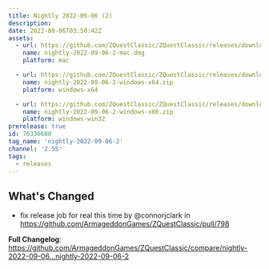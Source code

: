```yaml
---
title: Nightly 2022-09-06 (2)
description: 
date: 2022-09-06T03:50:42Z
assets: 
  - url: https://github.com/ZQuestClassic/ZQuestClassic/releases/download/nightly-2022-09-06-2/nightly-2022-09-06-2-mac.dmg
    name: nightly-2022-09-06-2-mac.dmg
    platform: mac

  - url: https://github.com/ZQuestClassic/ZQuestClassic/releases/download/nightly-2022-09-06-2/nightly-2022-09-06-2-windows-x64.zip
    name: nightly-2022-09-06-2-windows-x64.zip
    platform: windows-x64

  - url: https://github.com/ZQuestClassic/ZQuestClassic/releases/download/nightly-2022-09-06-2/nightly-2022-09-06-2-windows-x86.zip
    name: nightly-2022-09-06-2-windows-x86.zip
    platform: windows-win32
prerelease: true
id: 76336680
tag_name: 'nightly-2022-09-06-2'
channel: '2.55'
tags:
  - releases
---
```


## What's Changed
* fix release job for real this time by @connorjclark in https://github.com/ArmageddonGames/ZQuestClassic/pull/798


**Full Changelog**: https://github.com/ArmageddonGames/ZQuestClassic/compare/nightly-2022-09-06...nightly-2022-09-06-2
